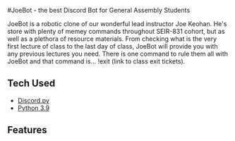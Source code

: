 #JoeBot - the best Discord Bot for General Assembly Students

JoeBot is a robotic clone of our wonderful lead instructor Joe Keohan. He's store with plenty of memey commands throughout SEIR-831 cohort, but as well as a plethora of resource materials. From checking what is the very first lecture of class to the last day of class, JoeBot will provide you with any previous lectures you need. There is one command to rule them all with JoeBot and that command is... !exit (link to class exit tickets).

## Tech Used

- [Discord.py](https://discordpy.readthedocs.io/en/latest/index.html)
- [Python 3.9](https://www.python.org/)

## Features

